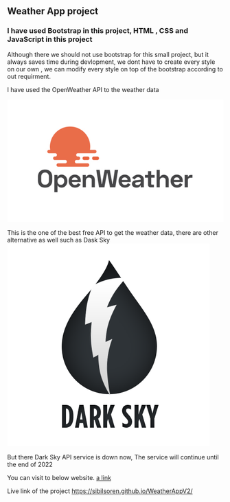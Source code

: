 

## Weather App project 

### I have used Bootstrap in this project, HTML , CSS and JavaScript in this project

Although there we should not use bootstrap for this small project, but it always saves time during devlopment, we dont have to create every style on our own , we can modify every style on top of the bootstrap according to out requirment.

I have used the OpenWeather API to the weather data 

![alt text](./images/OpenWeather-Logo.jpg)

This is the one of the best free API to get the weather data, there are other alternative as well such as Dask Sky 
![alt text](./images/darkSky.png)


But there Dark Sky API service is down now, The service will continue until the end of 2022

You can visit to below website.
[a link](https://darksky.net/dev)



Live link of the project
https://sibilsoren.github.io/WeatherAppV2/
